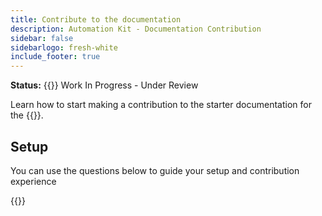 ```yaml
---
title: Contribute to the documentation
description: Automation Kit - Documentation Contribution 
sidebar: false
sidebarlogo: fresh-white
include_footer: true
---
```


**Status:** {{<externalImage src="https://github.githubassets.com/images/icons/emoji/unicode/1f6a7.png" size="16x16" text="Construction Icon">}} Work In Progress - Under Review

Learn how to start making a contribution to the starter documentation for the {{<product-name>}}.

## Setup

You can use the questions below to guide your setup and contribution experience

{{<questions name="contribution/documentation.json" completed="Thank you for completing setup questions" showNavigationButtons=false >}}
